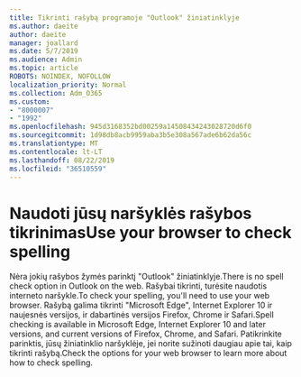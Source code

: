 ```yaml
---
title: Tikrinti rašybą programoje "Outlook" žiniatinklyje
ms.author: daeite
author: daeite
manager: joallard
ms.date: 5/7/2019
ms.audience: Admin
ms.topic: article
ROBOTS: NOINDEX, NOFOLLOW
localization_priority: Normal
ms.collection: Adm_O365
ms.custom:
- "8000007"
- "1992"
ms.openlocfilehash: 945d3168352bd00259a14508434243028720d6f0
ms.sourcegitcommit: 1d98db8acb9959aba3b5e308a567ade6b62da56c
ms.translationtype: MT
ms.contentlocale: lt-LT
ms.lasthandoff: 08/22/2019
ms.locfileid: "36510559"
---
```

# <a name="use-your-browser-to-check-spelling"></a><span data-ttu-id="96289-102">Naudoti jūsų naršyklės rašybos tikrinimas</span><span class="sxs-lookup"><span data-stu-id="96289-102">Use your browser to check spelling</span></span>

<span data-ttu-id="96289-103">Nėra jokių rašybos žymės parinktį "Outlook" žiniatinklyje.</span><span class="sxs-lookup"><span data-stu-id="96289-103">There is no spell check option in Outlook on the web.</span></span> <span data-ttu-id="96289-104">Rašybai tikrinti, turėsite naudotis interneto naršykle.</span><span class="sxs-lookup"><span data-stu-id="96289-104">To check your spelling, you'll need to use your web browser.</span></span> <span data-ttu-id="96289-105">Rašybą galima tikrinti "Microsoft Edge", Internet Explorer 10 ir naujesnės versijos, ir dabartinės versijos Firefox, Chrome ir Safari.</span><span class="sxs-lookup"><span data-stu-id="96289-105">Spell checking is available in Microsoft Edge, Internet Explorer 10 and later versions, and current versions of Firefox, Chrome, and Safari.</span></span> <span data-ttu-id="96289-106">Patikrinkite parinktis, jūsų žiniatinklio naršyklėje, jei norite sužinoti daugiau apie tai, kaip tikrinti rašybą.</span><span class="sxs-lookup"><span data-stu-id="96289-106">Check the options for your web browser to learn more about how to check spelling.</span></span>